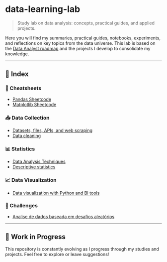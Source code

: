 # data-learning-lab
> Study lab on data analysis: concepts, practical guides, and applied projects.


Here you will find my summaries, practical guides, notebooks, experiments, and reflections on key topics from the data universe. This lab is based on the [Data Analyst roadmap](https://roadmap.sh/data-analyst) and the projects I develop to consolidate my knowledge.

---

## 🧭 Index


### 🧾 Cheatsheets
- [Pandas Sheetcode](sheetcodes/pandas-sheetcode.ipynb)
- [Matplotlib Sheetcode](sheetcodes/matplotlib-sheetcode.ipynb)

### 📥 Data Collection
- [Datasets, files, APIs, and web scraping](data-collection/data-collection.ipynb)
- [Data cleaning](data-collection/data-cleaning.ipynb)

### 📊 Statistics
- [Data Analysis Techniques](statistics/data-analysis-techniques.ipynb)
- [Descriptive statistics](statistics/descriptive-statistics.ipynb)

### 📈 Data Visualization
- [Data visualization with Python and BI tools](data-visualization/data-visualization.ipynb)

### 🤖 Challenges
- [Analise de dados baseada em desafios aleatórios](challanges)


---

## 🚧 Work in Progress

This repository is constantly evolving as I progress through my studies and projects. Feel free to explore or leave suggestions!


